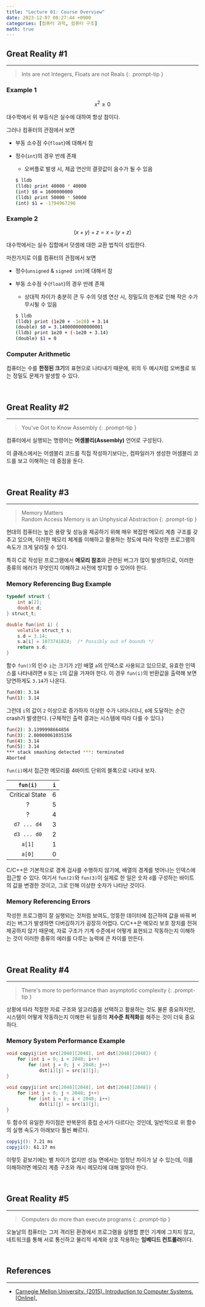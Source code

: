 ```yaml
---
title: "Lecture 01: Course Overview"
date: 2023-12-07 08:27:44 +0900
categories: [컴퓨터 과학, 컴퓨터 구조]
math: true
---
```


## Great Reality #1

---

> Ints are not Integers, Floats are not Reals
{: .prompt-tip }

### Example 1

$$
x^2 \geq 0
$$

대수학에서 위 부등식은 실수에 대하여 항상 참이다.

그러나 컴퓨터의 관점에서 보면

- 부동 소수점 수(`float`)에 대해서 참

- 정수(`int`)의 경우 반례 존재

  - 오버플로 발생 시, 제곱 연산의 결괏값이 음수가 될 수 있음

  ```bash
  $ lldb
  (lldb) print 40000 * 40000
  (int) $0 = 1600000000
  (lldb) print 50000 * 50000
  (int) $1 = -1794967296
  ```

### Example 2

$$
(x + y) + z = x + (y + z)
$$

대수학에서는 실수 집합에서 덧셈에 대한 교환 법칙이 성립한다.

마찬가지로 이를 컴퓨터의 관점에서 보면

- 정수(`unsigned` & `signed int`)에 대해서 참

- 부동 소수점 수(`float`)의 경우 반례 존재

  - 상대적 차이가 충분히 큰 두 수의 덧셈 연산 시, 정밀도의 한계로 인해 작은 수가 무시될 수 있음

  ```bash
  $ lldb
  (lldb) print (1e20 + -1e20) + 3.14
  (double) $0 = 3.1400000000000001
  (lldb) print 1e20 + (-1e20 + 3.14)
  (double) $1 = 0
  ```

### Computer Arithmetic

컴퓨터는 수를 **한정된 크기**의 표현으로 나타내기 때문에, 위의 두 예시처럼 오버플로 또는 정밀도 문제가 발생할 수 있다.

<br>

## Great Reality #2

---

> You've Got to Know Assembly
{: .prompt-tip }

컴퓨터에서 실행되는 명령어는 **어셈블리(Assembly)** 언어로 구성된다.

이 클래스에서는 어셈블리 코드를 직접 작성하기보다는, 컴파일러가 생성한 어셈블리 코드를 보고 이해하는 데 중점을 둔다.

<br>

## Great Reality #3

---

> Memory Matters  
> Random Access Memory is an Unphysical Abstraction
{: .prompt-tip }

현대의 컴퓨터는 높은 용량 및 성능을 제공하기 위해 매우 복잡한 메모리 계층 구조를 갖추고 있으며, 이러한 메모리 체계를 이해하고 활용하는 정도에 따라 작성한 프로그램의 속도가 크게 달라질 수 있다.

특히 C로 작성된 프로그램에서 **메모리 참조**와 관련된 버그가 많이 발생하므로, 이러한 종류의 에러가 무엇인지 이해하고 사전에 방지할 수 있어야 한다.

### Memory Referencing Bug Example

```c
typedef struct {
    int a[2];
    double d;
} struct_t;

double fun(int i) {
    volatile struct_t s;
    s.d = 3.14;
    s.a[i] = 1073741824;  /* Possibly out of bounds */
    return s.d;
}
```

함수 `fun()`의 인수 `i`는 크기가 `2`인 배열 `a`의 인덱스로 사용되고 있으므로, 유효한 인덱스를 나타내려면 `0` 또는 `1`의 값을 가져야 한다. 이 경우 `fun(i)`의 반환값을 출력해 보면 당연하게도 `3.14`가 나온다.

```bash
fun(0): 3.14
fun(1): 3.14
```

그런데 `i`의 값이 `2` 이상으로 증가하자 이상한 수가 나타나더니, `6`에 도달하는 순간 crash가 발생한다. (구체적인 출력 결과는 시스템에 따라 다를 수 있다.)

```bash
fun(2): 3.1399998664856
fun(3): 2.00000061035156
fun(4): 3.14
fun(5): 3.14
*** stack smashing detected ***: terminated
Aborted
```

`fun(i)`에서 접근한 메모리를 4바이트 단위의 블록으로 나타내 보자.

|    `fun(i)`    | `i` |
| :------------: | :-: |
| Critical State |  6  |
|       ?        |  5  |
|       ?        |  4  |
|  `d7 ... d4`   |  3  |
|  `d3 ... d0`   |  2  |
|     `a[1]`     |  1  |
|     `a[0]`     |  0  |

C/C++은 기본적으로 경계 검사를 수행하지 않기에, 배열의 경계를 벗어나는 인덱스에 접근할 수 있다. 여기서 `fun(2)`와 `fun(3)`이 실제로 한 일은 숫자 `d`를 구성하는 바이트의 값을 변경한 것이고, 그로 인해 이상한 숫자가 나타난 것이다.

### Memory Referencing Errors

작성한 프로그램이 잘 실행되는 것처럼 보여도, 엉뚱한 데이터에 접근하여 값을 바꿔 버리는 버그가 발생하면 디버깅하기가 굉장히 어렵다. C/C++은 메모리 보호 장치를 전혀 제공하지 않기 때문에, 자료 구조가 기계 수준에서 어떻게 표현되고 작동하는지 이해하는 것이 이러한 종류의 에러를 다루는 능력에 큰 차이를 만든다.

<br>

## Great Reality #4

---

> There's more to performance than asymptotic complexity
{: .prompt-tip }

상황에 따라 적절한 자료 구조와 알고리즘을 선택하고 활용하는 것도 물론 중요하지만, 시스템이 어떻게 작동하는지 이해한 뒤 일종의 **저수준 최적화**를 해주는 것이 더욱 중요하다.

### Memory System Performance Example

```c
void copyij(int src[2048][2048], int dst[2048][2048]) {
    for (int i = 0; i < 2048; i++)
        for (int j = 0; j < 2048; j++)
            dst[i][j] = src[i][j];
}
```

```c
void copyji(int src[2048][2048], int dst[2048][2048]) {
    for (int j = 0; j < 2048; j++)
        for (int i = 0; i < 2048; i++)
            dst[i][j] = src[i][j];
}
```

두 함수의 유일한 차이점은 반복문의 중첩 순서가 다르다는 것인데, 일반적으로 위 함수의 실행 속도가 아래보다 훨씬 빠르다.

```bash
copyij(): 7.21 ms
copyji(): 61.17 ms
```

이렇듯 겉보기에는 별 차이가 없지만 성능 면에서는 엄청난 차이가 날 수 있는데, 이를 이해하려면 메모리 계층 구조와 캐시 메모리에 대해 알아야 한다.

<br>

## Great Reality #5

---

> Computers do more than execute programs
{: .prompt-tip }

오늘날의 컴퓨터는 그저 격리된 환경에서 프로그램을 실행할 뿐인 기계에 그치지 않고, 네트워크를 통해 서로 통신하고 물리적 세계와 상호 작용하는 **임베디드 컨트롤러**이다.

<br>

## References

---

- [Carnegie Mellon University. (2015). Introduction to Computer Systems. [Online].](https://scs.hosted.panopto.com/Panopto/Pages/Sessions/List.aspx#folderID=%22b96d90ae-9871-4fae-91e2-b1627b43e25e%22)
